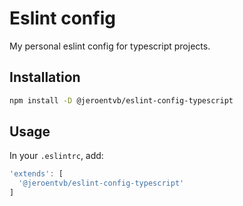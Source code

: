 # Eslint config
My personal eslint config for typescript projects.

## Installation
```sh
npm install -D @jeroentvb/eslint-config-typescript
```

## Usage
In your `.eslintrc`, add:
```js
'extends': [
  '@jeroentvb/eslint-config-typescript'
]
```
